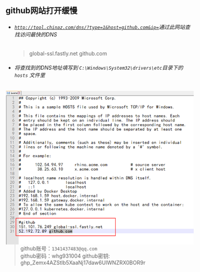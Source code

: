 ## github网站打开缓慢

-   ###### [`http://tool.chinaz.com/dns/?type=1&host=github.com&ip=`](http://tool.chinaz.com/dns/?type=1&host=github.com&ip=)通过此网站查找访问最快的DNS

    >   global-ssl.fastly.net 
    >   github.com

-   ###### 将查找到的DNS地址填写到 `C:\Windows\System32\drivers\etc`目录下的 `hosts` 文件里

<img src=".\image\1.png" align="left">



>   github账号：``1341437483@qq.com``  
>   github密码：whg931004
>   github密钥: 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

